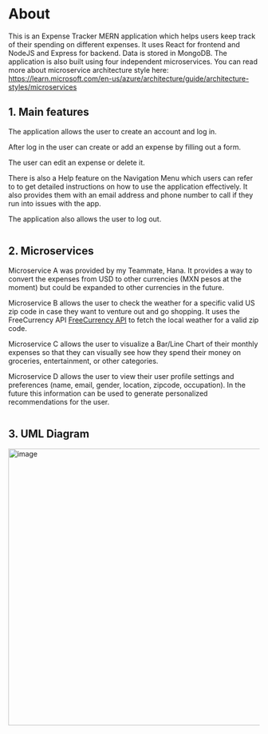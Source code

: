 # About
This is an Expense Tracker MERN application which helps users keep track of their spending on different expenses. It uses React for frontend and NodeJS and Express for backend. Data is stored in MongoDB. The application is also built using four independent microservices. You can read more about microservice architecture style here:
https://learn.microsoft.com/en-us/azure/architecture/guide/architecture-styles/microservices


## 1. Main features
The application allows the user to create an account and log in.

After log in the user can create or add an expense by filling out a form.

The user can edit an expense or delete it. 

There is also a Help feature on the Navigation Menu which users can refer to to get detailed instructions on how to use the application effectively. It also provides them with an email address and phone number to call if they run into issues with the app.

The application also allows the user to log out.

```

```

## 2. Microservices

Microservice A was provided by my Teammate, Hana. It provides a way to convert the expenses from USD to other currencies (MXN pesos at the moment) but could be expanded to other currencies in the future.

Microservice B allows the user to check the weather for a specific valid US zip code in case they want to venture out and go shopping.
It uses the FreeCurrency API <a href="https://freecurrencyapi.com/">FreeCurrency API</a> to fetch the local weather for a valid zip code.

Microservice C allows the user to visualize a Bar/Line Chart of their monthly expenses so that they can visually see how they spend their money on groceries, entertainment, or other categories.

Microservice D allows the user to view their user profile settings and preferences (name, email, gender, location, zipcode, occupation). In the future this information can be used to generate personalized recommendations for the user.

```

```

## 3. UML Diagram 

<img width="860" height="554" alt="image" src="" />


